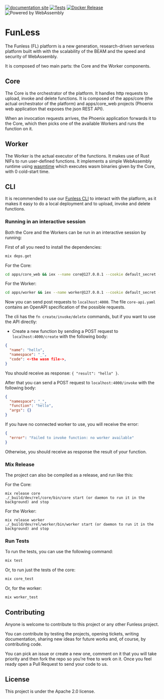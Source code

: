 <!--
  ~ Copyright 2022 Giuseppe De Palma, Matteo Trentin
  ~
  ~ Licensed under the Apache License, Version 2.0 (the "License");
  ~ you may not use this file except in compliance with the License.
  ~ You may obtain a copy of the License at
  ~
  ~ http://www.apache.org/licenses/LICENSE-2.0
  ~
  ~ Unless required by applicable law or agreed to in writing, software
  ~ distributed under the License is distributed on an "AS IS" BASIS,
  ~ WITHOUT WARRANTIES OR CONDITIONS OF ANY KIND, either express or implied.
  ~ See the License for the specific language governing permissions and
  ~ limitations under the License.
-->


[![documentation site](https://img.shields.io/website?label=Documentation&url=https%3A%2F%2Ffunless.dev)](https://funless.dev)
[![Tests](https://github.com/funlessdev/funless/actions/workflows/test.yml/badge.svg)](https://github.com/funlessdev/funless/actions/workflows/test.yml)
[![Docker Release](https://github.com/funlessdev/funless/actions/workflows/image-release.yml/badge.svg)](https://github.com/funlessdev/funless/packages)
![Powered by WebAssembly](https://img.shields.io/badge/powered%20by-WebAssembly-orange.svg)<br />

# FunLess
The Funless (FL) platform is a new generation, research-driven serverless platform built with with the scalability of the BEAM and the speed 
and security of WebAssembly. 

It is composed of two main parts: the Core and the Worker components.

## Core

The Core is the orchestrator of the platform. It handles http requests to upload, invoke and delete functions. It is composed of the apps/core (the actual orchestrator of the platform) and apps/core_web projects (Phoenix web application that exposes the json REST API).

When an invocation requests arrives, the Phoenix application forwards it to the Core, which then picks one of the available Workers 
and runs the function on it.

## Worker 

The Worker is the actual executor of the functions. It makes use of Rust NIFs to run user-defined functions. It implements
a simple WebAssembly runtime using [wasmtime](https://wasmtime.dev/) which executes wasm binaries given by the Core, with 0 cold-start time.

## CLI

It is recommended to use our [Funless CLI](https://github.com/funlessdev/fl-cli) to interact with the platform, as it makes it easy to
do a local deployment and to upload, invoke and delete functions.

### Running in an interactive session

Both the Core and the Workers can be run in an interactive session by running:


First of all you need to install the dependencies:

```bash
mix deps.get
```

For the Core: 

```bash
cd apps/core_web && iex --name core@127.0.0.1 --cookie default_secret -S mix phx.server
```

For the Worker:

```bash
cd apps/worker && iex --name worker@127.0.0.1 --cookie default_secret -S mix
```

Now you can send post requests to `localhost:4000`. The file `core-api.yaml` contains an OpenAPI specification of the possible requests.

The cli has the `fn create/invoke/delete` commands, but if you want to use the API directly: 

- Create a new function by sending a POST request to `localhost:4000/create` with the following body:
```json
{
  "name": "hello",
  "namespace": "_",
  "code": <-the wasm file->,
}
```

You should receive as response: `{ "result": "hello" }`.

After that you can send a POST request to `localhost:4000/invoke` with the following body:
```json
{
  "namespace": "_",
  "function": "hello",
  "args": {}
}
```

If you have no connected worker to use, you will receive the error:
```json
{
  "error": "Failed to invoke function: no worker available"
}
```

Otherwise, you should receive as response the result of your function.

### Mix Release

The project can also be compiled as a release, and run like this:

For the Core: 
```
mix release core
./_build/dev/rel/core/bin/core start (or daemon to run it in the background) and stop 
```

For the Worker:
```
mix release worker
./_build/dev/rel/worker/bin/worker start (or daemon to run it in the background) and stop 
```

### Run Tests

To run the tests, you can use the following command:

```bash
mix test
```

Or, to run just the tests of the core:

```bash
mix core_test
```

Or, for the worker:

```bash
mix worker_test
```

## Contributing
Anyone is welcome to contribute to this project or any other Funless project. 

You can contribute by testing the projects, opening tickets, writing documentation, sharing new ideas for future works and, of course,
by contributing code. 

You can pick an issue or create a new one, comment on it that you will take priority and then fork the repo so you're free to work on it.
Once you feel ready open a Pull Request to send your code to us.


## License

This project is under the Apache 2.0 license.